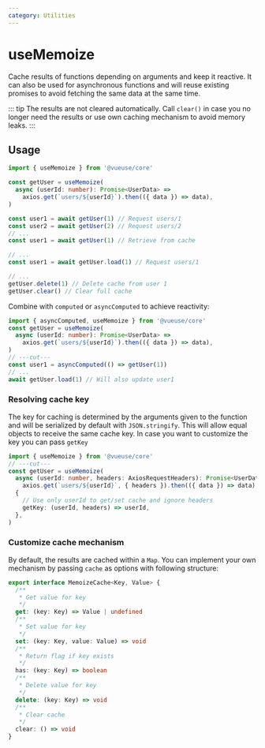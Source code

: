 ```yaml
---
category: Utilities
---
```


# useMemoize

Cache results of functions depending on arguments and keep it reactive. It can also be used for asynchronous functions and will reuse existing promises to avoid fetching the same data at the same time.

::: tip
The results are not cleared automatically. Call `clear()` in case you no longer need the results or use own caching mechanism to avoid memory leaks.
:::

## Usage

```ts
import { useMemoize } from '@vueuse/core'

const getUser = useMemoize(
  async (userId: number): Promise<UserData> =>
    axios.get(`users/${userId}`).then(({ data }) => data),
)

const user1 = await getUser(1) // Request users/1
const user2 = await getUser(2) // Request users/2
// ...
const user1 = await getUser(1) // Retrieve from cache

// ...
const user1 = await getUser.load(1) // Request users/1

// ...
getUser.delete(1) // Delete cache from user 1
getUser.clear() // Clear full cache
```

Combine with `computed` or `asyncComputed` to achieve reactivity:

```ts
import { asyncComputed, useMemoize } from '@vueuse/core'
const getUser = useMemoize(
  async (userId: number): Promise<UserData> =>
    axios.get(`users/${userId}`).then(({ data }) => data),
)
// ---cut---
const user1 = asyncComputed(() => getUser(1))
// ...
await getUser.load(1) // Will also update user1
```

### Resolving cache key

The key for caching is determined by the arguments given to the function and will be serialized by default with `JSON.stringify`.
This will allow equal objects to receive the same cache key. In case you want to customize the key you can pass `getKey`

```ts
import { useMemoize } from '@vueuse/core'
// ---cut---
const getUser = useMemoize(
  async (userId: number, headers: AxiosRequestHeaders): Promise<UserData> =>
    axios.get(`users/${userId}`, { headers }).then(({ data }) => data),
  {
    // Use only userId to get/set cache and ignore headers
    getKey: (userId, headers) => userId,
  },
)
```

### Customize cache mechanism

By default, the results are cached within a `Map`. You can implement your own mechanism by passing `cache` as options with following structure:

```ts
export interface MemoizeCache<Key, Value> {
  /**
   * Get value for key
   */
  get: (key: Key) => Value | undefined
  /**
   * Set value for key
   */
  set: (key: Key, value: Value) => void
  /**
   * Return flag if key exists
   */
  has: (key: Key) => boolean
  /**
   * Delete value for key
   */
  delete: (key: Key) => void
  /**
   * Clear cache
   */
  clear: () => void
}
```
